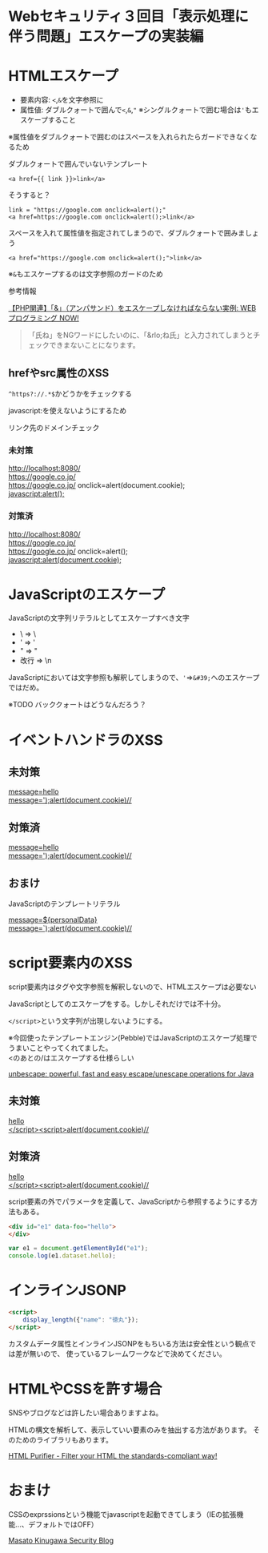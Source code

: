 # Webセキュリティ３回目「表示処理に伴う問題」エスケープの実装編


# HTMLエスケープ

- 要素内容: `<`,`&`を文字参照に
- 属性値: ダブルクォートで囲んで`<`,`&`,`"`
※シングルクォートで囲む場合は`'`もエスケープすること

※属性値をダブルクォートで囲むのはスペースを入れられたらガードできなくなるため

ダブルクォートで囲んでいないテンプレート
```
<a href={{ link }}>link</a>
```

そうすると？
```
link = "https://google.com onclick=alert();"
<a href=https://google.com onclick=alert();>link</a>
```

スペースを入れて属性値を指定されてしまうので、ダブルクォートで囲みましょう
```
<a href="https://google.com onclick=alert();">link</a>
```

※`&`もエスケープするのは文字参照のガードのため

参考情報

[【PHP関連】「&」（アンパサンド）をエスケープしなければならない実例: WEBプログラミング NOW\!](http://shimax.cocolog-nifty.com/search/2007/12/php_f864.html)

>「氏ね」をNGワードにしたいのに、「&rlo;ね氏」と入力されてしまうとチェックできまないことになります。


## hrefやsrc属性のXSS

`^https?://.*$`かどうかをチェックする

javascript:を使えないようにするため

リンク先のドメインチェック

### 未対策

<a href="./linkUnsafe?url=http://localhost:8080/">http://localhost:8080/</a><br>
<a href="./linkUnsafe?url=https://google.co.jp/">https://google.co.jp/</a><br>
<a href="./linkUnsafe?url=https://google.co.jp/ onclick=alert(document.cookie);">https://google.co.jp/ onclick=alert(document.cookie);</a><br>
<a href="./linkUnsafe?url=javascript:alert(document.cookie);">javascript:alert();</a><br>

### 対策済

<a href="./link?url=http://localhost:8080/">http://localhost:8080/</a><br>
<a href="./link?url=https://google.co.jp/">https://google.co.jp/</a><br>
<a href="./link?url=https://google.co.jp/ onclick=alert(document.cookie);">https://google.co.jp/ onclick=alert();</a><br>
<a href="./link?url=javascript:alert();">javascript:alert(document.cookie);</a><br>

# JavaScriptのエスケープ

JavaScriptの文字列リテラルとしてエスケープすべき文字

- \ => \\
- ' => \'
- " => \"
- 改行 => \n

JavaScriptにおいては文字参照も解釈してしまうので、`'`=>`&#39;`へのエスケープではだめ。

※TODO バッククォートはどうなんだろう？

# イベントハンドラのXSS

## 未対策

<a href="./jsEventUnsafe?message=hello">message=hello</a><br>
<a href="./jsEventUnsafe?message=');alert(document.cookie)//">message=');alert(document.cookie)//</a>

## 対策済

<a href="./jsEvent?message=hello">message=hello</a><br>
<a href="./jsEvent?message=');alert(document.cookie)//">message=');alert(document.cookie)//</a>

## おまけ

JavaScriptのテンプレートリテラル

<a href="./jsEvent2?message=「${personalData}」">message=${personalData}</a><br>
<a href="./jsEvent2?message=`);alert(document.cookie)//">message=`);alert(document.cookie)//</a><br>

# script要素内のXSS

script要素内はタグや文字参照を解釈しないので、HTMLエスケープは必要ない

JavaScriptとしてのエスケープをする。しかしそれだけでは不十分。

`</script>`という文字列が出現しないようにする。

※今回使ったテンプレートエンジン(Pebble)ではJavaScriptのエスケープ処理でうまいことやってくれてました。<br>
<のあとの/はエスケープする仕様らしい

[unbescape: powerful, fast and easy escape/unescape operations for Java](https://www.unbescape.org/)


## 未対策

<a href="./scriptTagUnsafe?logMsg=hello">hello</a><br>
<a href="./scriptTagUnsafe?logMsg=</script><script>alert(document.cookie)//">&lt;/script>&lt;script>alert(document.cookie)//</a>

## 対策済

<a href="./scriptTag?logMsg=hello">hello</a><br>
<a href="./scriptTag?logMsg=</script><script>alert(document.cookie)//">&lt;/script>&lt;script>alert(document.cookie)//</a>

script要素の外でパラメータを定義して、JavaScriptから参照するようにする方法もある。
```html
<div id="e1" data-foo="hello">
</div>
```

```js
var e1 = document.getElementById("e1");
console.log(e1.dataset.hello);
```

# インラインJSONP

```html
<script>
    display_length({"name": "徳丸"});
</script>
```

カスタムデータ属性とインラインJSONPをもちいる方法は安全性という観点では差が無いので、
使っているフレームワークなどで決めてください。

# HTMLやCSSを許す場合

SNSやブログなどは許したい場合ありますよね。

HTMLの構文を解析して、表示していい要素のみを抽出する方法があります。
そのためのライブラリもあります。

[HTML Purifier \- Filter your HTML the standards\-compliant way\!](http://htmlpurifier.org/)

# おまけ

CSSのexprssionsという機能でjavascriptを起動できてしまう（IEの拡張機能…、デフォルトではOFF）

[Masato Kinugawa Security Blog](https://masatokinugawa.l0.cm/)

